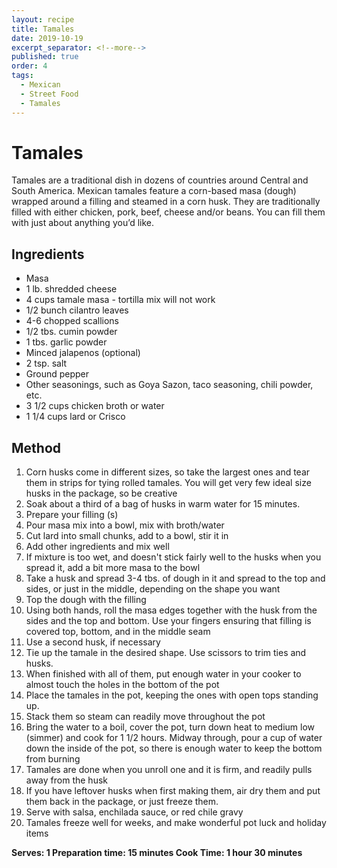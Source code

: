 ```yaml
---
layout: recipe
title: Tamales
date: 2019-10-19
excerpt_separator: <!--more-->
published: true
order: 4
tags:
  - Mexican
  - Street Food
  - Tamales
---
```


# Tamales

Tamales are a traditional dish in dozens of countries around Central and South America. Mexican tamales feature a corn-based masa (dough) wrapped around a filling and steamed in a corn husk. They are traditionally filled with either chicken, pork, beef, cheese and/or beans. You can fill them with just about anything you’d like.

<!--more-->

## Ingredients

- Masa
- 1 lb. shredded cheese
- 4 cups tamale masa - tortilla mix will not work
- 1/2 bunch cilantro leaves
- 4-6 chopped scallions
- 1/2 tbs. cumin powder
- 1 tbs. garlic powder
- Minced jalapenos (optional)
- 2 tsp. salt
- Ground pepper
- Other seasonings, such as Goya Sazon, taco seasoning, chili powder, etc.
- 3 1/2 cups chicken broth or water
- 1 1/4 cups lard or Crisco

## Method

1. Corn husks come in different sizes, so take the largest ones and tear them in strips for tying rolled tamales. You will get very few ideal size husks in the package, so be creative
2. Soak about a third of a bag of husks in warm water for 15 minutes.
3. Prepare your filling (s)
4. Pour masa mix into a bowl, mix with broth/water
5. Cut lard into small chunks, add to a bowl, stir it in
6. Add other ingredients and mix well
7. If mixture is too wet, and doesn't stick fairly well to the husks when you spread it, add a bit more masa to the bowl
8. Take a husk and spread 3-4 tbs. of dough in it and spread to the top and sides, or just in the middle, depending on the shape you want
9. Top the dough with the filling
10. Using both hands, roll the masa edges together with the husk from the sides and the top and bottom. Use your fingers ensuring that filling is covered top, bottom, and in the middle seam
11. Use a second husk, if necessary
12. Tie up the tamale in the desired shape. Use scissors to trim ties and husks.
13. When finished with all of them, put enough water in your cooker to almost touch the holes in the bottom of the pot
14. Place the tamales in the pot, keeping the ones with open tops standing up.
15. Stack them so steam can readily move throughout the pot
16. Bring the water to a boil, cover the pot, turn down heat to medium low (simmer) and cook for 1 1/2 hours. Midway through, pour a cup of water down the inside of the pot, so there is enough water to keep the bottom from burning
17. Tamales are done when you unroll one and it is firm, and readily pulls away from the husk
18. If you have leftover husks when first making them, air dry them and put them back in the package, or just freeze them.
19. Serve with salsa, enchilada sauce, or red chile gravy
20. Tamales freeze well for weeks, and make wonderful pot luck and holiday items



**Serves: 1
Preparation time: 15 minutes
Cook Time: 1 hour 30 minutes**
